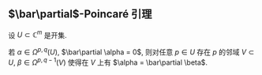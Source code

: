 
## $\bar\partial$-Poincaré 引理

设 $U\subset \mathbb{C}^m$ 是开集.

若 $\alpha \in \Omega^{p,q}(U)$, $\bar\partial \alpha = 0$, 则对任意 $p\in U$ 存在 $p$ 的邻域 $V\subset U$, $\beta\in\Omega^{p,q-1}(V)$ 使得在 $V$ 上有 $\alpha = \bar\partial \beta$.